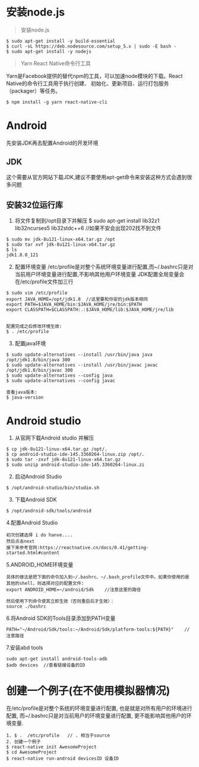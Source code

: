# 安装node.js
>安装node.js
```
$ sudo apt-get install -y build-essential
$ curl -sL https://deb.nodesource.com/setup_5.x | sudo -E bash -
$ sudo apt-get install -y nodejs
```
>Yarn React Native命令行工具


Yarn是Facebook提供的替代npm的工具，可以加速node模块的下载。React Native的命令行工具用于执行创建、
初始化、更新项目、运行打包服务（packager）等任务。
```
$ npm install -g yarn react-native-cli
```
# Android
先安装JDK再去配置Android的开发环境
## JDK
这个需要从官方网站下载JDK,建议不要使用apt-get命令来安装这种方式会遇到很多问题
## 安装32位运行库

1. 将文件复制到/opt目录下并解压 
$ sudo apt-get install lib32z1 lib32ncurses5  lib32stdc++6    //如果不安会出现202找不到文件


```
$ sudo mv jdk-8u121-linux-x64.tar.gz /opt
$ sudo tar xvf jdk-8u121-linux-x64.tar.gz
$ ls
jdk1.8.0_121
```
2. 配置环境变量
/etc/profile是对整个系统环境变量进行配置,而~/.bashrc只是对当前用户环境变量进行配置,不影响其他用户环境变量
JDK配置全局变量会在/etc/profile文件加三行
```
$ sudo vim /etc/profile
export JAVA_HOME=/opt/jdk1.8  //这里要和你安的jdk版本相同
export PATH=$JAVA_HOME/bin:$JAVA_HOME/jre/bin:$PATH
export CLASSPATH=$CLASSPATH:.:$JAVA_HOME/lib:$JAVA_HOME/jre/lib


配置完成之后修改环境生效:
$ . /etc/profile
```
3. 配置java环境
```
$ sudo update-alternatives --install /usr/bin/java java /opt/jdk1.8/bin/java 300
$ sudo update-alternatives --install /usr/bin/javac javac /opt/jdk1.8/bin/javac 300
$ sudo update-alternatives --config java
$ sudo update-alternatives --config javac

查看java版本:
$ java-version
```
# Android studio
1. 从官网下载Android studio 并解压
```http://www.2cto.com/uploadfile/Collfiles/20160502/2016050211205292.png
$ cp jdk-8u121-linux-x64.tar.gz /opt/.
$ cp android-studio-ide-145.3360264-linux.zip /opt/.
$ sudo tar -zxvf jdk-8u121-linux-x64.tar.gz
$ sudo unzip android-studio-ide-145.3360264-linux.zi
```
2. 启动Android Studio
```
$ /opt/android-studio/bin/studio.sh
```
3. 下载Android SDK
```
$ /opt/android-sdk/tools/android
```
4.配置Android Studio
```
初次创建选择 i do hanve....
然后点击next
接下来参考官网:https://reactnative.cn/docs/0.41/getting-started.html#content
```
5.ANDROID_HOME环境变量
```
具体的做法是把下面的命令加入到~/.bashrc、~/.bash_profile文件中。如果你使用的是其他的shell，则选择对应的配置文件:
export ANDROID_HOME=~/android/Sdk    //注意这里的路径

然后使用下列命令使其立即生效（否则重启后才生效）：
source ./bashrc
```
6.将Android SDK的Tools目录添加到PATH变量
```
PATH="~/Android/Sdk/tools:~/Android/Sdk/platform-tools:${PATH}"    //注意路径
```
7.安装abd tools
```
sudo apt-get install android-tools-adb
$adb devices  //查看链接设备的ID
```


# 创建一个例子(在不使用模拟器情况)
在/etc/profile是对整个系统的环境变量进行配置, 也是就是对所有用户的环境进行配置, 
而~/.bashrc只是对当前用户的环境变量进行配置, 更不能影响其他用户的环境变量.
```
1. $ .  /etc/profile   // . 相当于source
2. 创建一个例子
$ react-native init AwesomeProject
$ cd AwesomeProject
$ react-native run-android devicesID 设备ID
```
